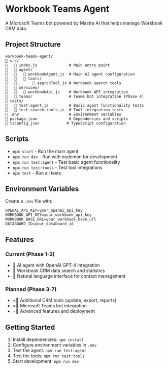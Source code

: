 # Workbook Teams Agent

A Microsoft Teams bot powered by Mastra AI that helps manage Workbook CRM data.

## Project Structure

```
workbook-teams-agent/
   src/
      index.js              # Main entry point
      agent/
         workbookAgent.js  # Main AI agent configuration
         tools/
             searchTool.js # Workbook search tools
      services/
         workbookApi.js    # Workbook API integration
      teams/                # Teams bot integration (Phase 4)
   tests/
      test-agent.js         # Basic agent functionality tests
      test-search-tools.js  # Tool integration tests
   .env                      # Environment variables
   package.json              # Dependencies and scripts
   tsconfig.json            # TypeScript configuration
```

## Scripts

- `npm start` - Run the main agent
- `npm run dev` - Run with nodemon for development
- `npm run test:agent` - Test basic agent functionality  
- `npm run test:tools` - Test tool integrations
- `npm test` - Run all tests

## Environment Variables

Create a `.env` file with:

```env
OPENAI_API_KEY=your_openai_api_key
WORKBOOK_API_KEY=your_workbook_api_key
WORKBOOK_BASE_URL=your_workbook_base_url
DATABOARD_ID=your_databoard_id
```

## Features

### Current (Phase 1-2)
-  AI agent with OpenAI GPT-4 integration
-  Workbook CRM data search and statistics
-  Natural language interface for contact management

### Planned (Phase 3-7)
- = Additional CRM tools (update, export, reports)
- = Microsoft Teams bot integration
- = Advanced features and deployment

## Getting Started

1. Install dependencies: `npm install`
2. Configure environment variables in `.env`
3. Test the agent: `npm run test:agent`
4. Test the tools: `npm run test:tools`
5. Start development: `npm run dev`